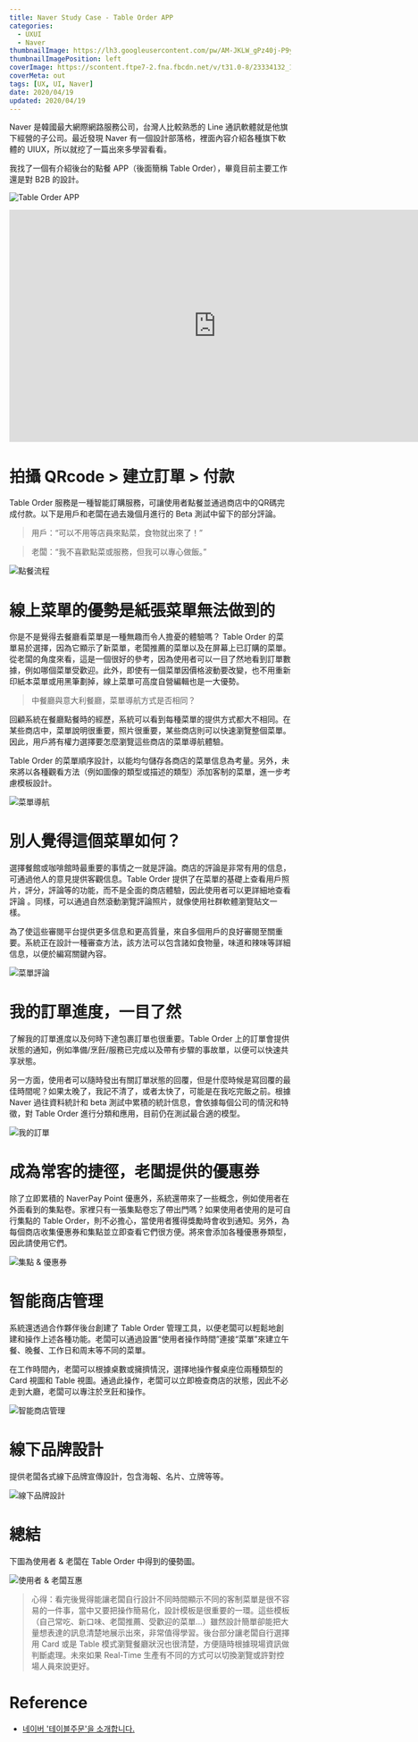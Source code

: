 ```yaml
---
title: Naver Study Case - Table Order APP
categories:
  - UXUI
  - Naver
thumbnailImage: https://lh3.googleusercontent.com/pw/AM-JKLW_gPz40j-P9yIOQ6wZLG2U-ze9VIhURA0SDuGKr5ia0iTlmsu-eKigmgvlW6j_L1UcdRPDdg5YdwXBsBl-4cftMqjluBdDIdC9y7c5P6rqw6qq7p5G4NVcU0nnajJNm8DijRa0Ez_qzehd5iU4CaVptw=w1622-h910-no?authuser=0
thumbnailImagePosition: left
coverImage: https://scontent.ftpe7-2.fna.fbcdn.net/v/t31.0-8/23334132_1176106459189674_1239481400149826057_o.png?_nc_cat=111&_nc_sid=6e5ad9&_nc_ohc=kCux1p2xeGoAX8klr-t&_nc_ht=scontent.ftpe7-2.fna&oh=513d1104549da6cc9be7b37179371911&oe=5EC05781
coverMeta: out
tags: [UX, UI, Naver]
date: 2020/04/19
updated: 2020/04/19
---
```


Naver 是韓國最大網際網路服務公司，台灣人比較熟悉的 Line 通訊軟體就是他旗下經營的子公司。最近發現 Naver 有一個設計部落格，裡面內容介紹各種旗下軟體的 UIUX，所以就挖了一篇出來多學習看看。

<!--more-->

我找了一個有介紹後台的點餐 APP（後面簡稱 Table Order），畢竟目前主要工作還是對 B2B 的設計。

![Table Order APP](https://lh3.googleusercontent.com/XG4gRzRuptmRaM_rWmwXSEzGo4CnHvGwjhxUPw8eg4rhoNaIgtpuh023h8KwE7lNtr0XvAFO4YVYgzBsoCkkw9ABtIaUFOcwTXj7lZIl1x5pUWXVH5CwOzPmv6xgsSZwQt1Pm55doNVDCvohThqOlznJwD1wpKGTYwKyT261OzZx6ybJ9FFcEL7NAhLcgcIjGR0wxFXaSL4K7Soyw4Iib1Oac015362LTVCHCWX-pxtv_Ar6B2LjsDvGvj-Z8rUGlB6xMQlvkzPowcVcPYjUm59o1JBjQkoIqkpH1sLeOEafSOrPipFN2xshdAKJ5pAHxVZvhw74TxzIiRVhO5E5WAuOUsdveb_wZb0uKDH9g8EdxGjQnbQxfV-3OfCLT9ObaJB82uxnpsuVVhC39PUsFDDL45PjoE-B0viLww17EP0DidMAXXHtFlIUtfUCqyQfBdkH2KBWisiAHo8KNeJq3LbU3bBCa5cMGwHxKRWfA1sdc-shLPooaOQ2f10nd_o_mUQrMlWD85gZhS_cjPJWQbRas5_iIqIe1QPKCN2I7fnClmV_TLm20reuI5En9G2nklXe2nj-xjGhoudeaAgXv7HIesR5uAx2lzgpP6IIJlrdzlPiWIJAV5UywMf2sMwB3QPXI5ozHyVDX0NzYV-8fcyDByk1TiHszfP6ikR_iGtp55FmPYcF7iXJM-HkWmRuczwRa2JVR8mkTC-7GhX075ejOMVY5WSA8COAMqCkhd27t3x3-MQfe1w=w966-h952-no)

<iframe src='https://tv.naver.com/embed/9822927?autoPlay=true' frameborder='no' scrolling='no' marginwidth='0' marginheight='0' WIDTH='740' HEIGHT='416' allow='autoplay' allowfullscreen></iframe>

# 拍攝 QRcode > 建立訂單 > 付款

Table Order 服務是一種智能訂購服務，可讓使用者點餐並通過商店中的QR碼完成付款。以下是用戶和老闆在過去幾個月進行的 Beta 測試中留下的部分評論。

> 用戶：“可以不用等店員來點菜，食物就出來了！”

> 老闆：“我不喜歡點菜或服務，但我可以專心做飯。”

![點餐流程](https://lh3.googleusercontent.com/3NC-L_SEbMTSRi6xUVcJ8pDfjJYWJGyD7rcoHsPWxPIU-hzd-oQ4Z85GdA1DwboM92eyz2x_yQO3DbOF9mC2THs3ntjo_5FIrUYU5s8BF-zaxCbW92e4S4284Y4KTJHFqNrGVioS373QtXTMxjGmxIcxHb9wlq_k8MqSXZ6YMy5xDlsggls1TaISTCCS9qRFM6auxEV2Po8BVP9aD8vKOyTZsL1L1EBkpMM7vdMXLGmRV7fZbRDF7S4OQgFKxXsvggTdqTdnA-LLQEdmVFCl7ELVyWSbOXwo2b8tLv62HHVfcjluzrJSF44Gczq1n0Yt4rosWJLrFx397nAbjNjm5zzLGVWkXU54WpEo5-GlvWGAWoA3tnrRqB_O7BtkPJ8w-7nsL02-5y5l6YHK65LzmsWs_hO0j24CAXWqSLibbMOSRpRD8V4x3P64igatKVeiT30wxjJOWBiMYw224NqO9ig_xptpi_tz_7BUuzRO2dfDNfTSrVWfzhqWaSeQmAQrmzxl3aoeArhQEoi09fbeVzfjcYembDJhuKcfU-ewalWQwG42asweXzhHIc4NCTxxpqaEP0cccCgF7jfRVuxy6gdflEIDYfF9B2ZOF-1giXFBaOICgsJfLHzxhzOS7ho5d1hQw7PgYOevl1SRZ0MK-OFm67JQwRzlAECWUmfM4EV-4-1Ms5acOOTNMOhVuy8U5HBUkklEsBRtGcJgyBP5l0VMZjnuqdd5OZdmTshQjTxWvfugi_rV1ZI6=w966-h329-no)

# 線上菜單的優勢是紙張菜單無法做到的

你是不是覺得去餐廳看菜單是一種無趣而令人擔憂的體驗嗎？ Table Order 的菜單易於選擇，因為它顯示了新菜單，老闆推薦的菜單以及在屏幕上已訂購的菜單。 從老闆的角度來看，這是一個很好的參考，因為使用者可以一目了然地看到訂單數據，例如哪個菜單受歡迎。此外，即使有一個菜單因價格波動要改變，也不用重新印紙本菜單或用黑筆劃掉，線上菜單可高度自營編輯也是一大優勢。

> 中餐廳與意大利餐廳，菜單導航方式是否相同？

回顧系統在餐廳點餐時的經歷，系統可以看到每種菜單的提供方式都大不相同。在某些商店中，菜單說明很重要，照片很重要，某些商店則可以快速瀏覽整個菜單。因此，用戶將有權力選擇要怎麼瀏覽這些商店的菜單導航體驗。

Table Order 的菜單順序設計，以能均勻儲存各商店的菜單信息為考量。另外，未來將以各種觀看方法（例如圖像的類型或描述的類型）添加客制的菜單，進一步考慮模板設計。

![菜單導航](https://lh3.googleusercontent.com/-fsfcXAcyh5ddOQfHj867nTtdyOyNtVWOEr2lL-7JN7yyOyknGGQn-GWbCodQtVVTxXBfnBcI1qZCxwv86o0bZgWWsSuTuH5HyQlOdQ7Ec4IhaQqRVlSlToYXjrar8HlxSvTSg0zyWRD8eEBIzmZNB9QKTaX_sEG9DRC0j651W2EAVDQGIj7qwsvQjKc2zn3fVv30O0_0f-ND0Q7jWmbrUDhMsP7LdX1wC1YRXvs2nnmVX2rg2N0uqsoxXW9Jn_201XH7Z9JQh7nZS3rRpYi4M1eRP21KfZvs1n-7tkTThPYkvdMteak7eyOreqykBayRzMpu9Z0YUmj24q6dDZopbOLj8qye4HmQmvp8259nZrgdwR4MuW_Xf_ORVJo7cO0_lIQIqaZx4allA55TrTSpJ_vaq1sFpbPvlBi5IMhiCHy94RritJxZQrTwYyqECjDra9MXfboTd-nPnaOU0as2kLcDUB5myUtGne1aE4mV6DaSp-F06UjznHO-DR_a19SAxoY31BoRC16FE4iiSo0pcCcCsAREshaw5E8w0J7_MNQDg2OUQHxqr5fa8ULb-Fs3Gk28NfDdbMtv4gbQT74lm9IJqtKb56mpNl72rrvFm_UfZt2eWCj0mYXyCjtfyJDxo6XJznW9HNl2d8CPcje975Quzx-TbEo8ft5TK3Z7uTyHZ0fFb__hPkcr0nYYmA2hWm8DB20Xr2UjxEKZLtZU8MXbww9H7iND6vz2rLZtoPL05-VJvG3uDvk=w656-h1280-no)

# 別人覺得這個菜單如何？

選擇餐館或咖啡館時最重要的事情之一就是評論。商店的評論是非常有用的信息，可通過他人的意見提供客觀信息。Table Order 提供了在菜單的基礎上查看用戶照片，評分，評論等的功能，而不是全面的商店體驗，因此使用者可以更詳細地查看評論 。同樣，可以通過自然滾動瀏覽評論照片，就像使用社群軟體瀏覽貼文一樣。

為了使這些審閱平台提供更多信息和更高質量，來自多個用戶的良好審閱至關重要。系統正在設計一種審查方法，該方法可以包含諸如食物量，味道和辣味等詳細信息，以便於編寫關鍵內容。

![菜單評論](https://lh3.googleusercontent.com/RKkqBEUWuVEVRWY7hUu1_i2WseuXlZeB643XDYhpkCDlQf-8xjtKyrEnkVZsGLOuBifUiYB1RM_RtgbnhRCI3VoaJBok41Og4PHT5jvanbhq_vEwIpZqMPNEEn6TdQOKBAPSg1OQDkXfQ4fhCpjEyNJwKjKO68yK88TVD1X827u52WNokHp7FYYlq8ZXdRZRJZXcK7cWyfhrYVJ6DzO8ZDwfspS6iOgtgD7lrZDyXNtIEYmcF9-G381XYq22podPK9Gyh-jxmStYFA20IwUCGHeC8rrlqZoUIyBfxGWBxlqjOmOutg3oW2O6DchlMcVhR6QoyuDDWWqvSde_z9AD-01v2fJbfD7RcwtUTZNq-mIPCiBqpz7mgrxhoOT7aU1I-t0RouHrcLcaU59kqRyV3X_YXEt3RbUKV523Z4QBnIc-xwW85_rq3mcmLQbpV-JA5lI20rd5lwVon8fIwBZyI5gNxhARDeoJyeArfnKqhgdKYG_CEox0kS2iv2SF6CtQ3C_HsYssMvmmmTsACvAbC_1Xrtdx3PKQ3OLN92j0eJPoXGKVAd_yrfTZsH6j9UE-bFfhKQpl5xVX21jO_6TYT0xjeGia_9pog1ZMqyrc4cjZECV8vjS7xwTdG-zvwG8LLBJlCBz12ccuZCiWPzFYByhNbaxTbYXFSZGl8yB1Jjs090psFaiX-U7AZnzO_g3oyIKlVXDa_V7ocSg9o2vVuVhoyc2QFoFgH5tk59mLrJbVDNS5skswGws=w966-h1174-no)

# 我的訂單進度，一目了然

了解我的訂單進度以及何時下達包裹訂單也很重要。Table Order 上的訂單會提供狀態的通知，例如準備/烹飪/服務已完成以及帶有步驟的事故單，以便可以快速共享狀態。

另一方面，使用者可以隨時發出有關訂單狀態的回覆，但是什麼時候是寫回覆的最佳時間呢？如果太晚了，我記不清了，或者太快了，可能是在我吃完飯之前。根據 Naver 過往資料統計和 beta 測試中累積的統計信息，會依據每個公司的情況和特徵，對 Table Order 進行分類和應用，目前仍在測試最合適的模型。

![我的訂單](https://lh3.googleusercontent.com/BMQIcFt9651Rrd-9lzZn7tO9hNQNp6Do-RtyVlIBzHmcgNB3eELlccCeYEGVomRplhdME13vMPVeLezOZ-e3Nock63Rp65FqV_wbFEZ11qBRTgygORafgyNqRImMDIzQKVVuQjGhPtyj-BOiRA6nca6Ts2lwusweIo2DX6R6IxNcu3BDR0qKGZGnsnsmjwuF2bzWrduYmErABF4WfUYQYMxACZZuoyoDrhsbS3qYPrK3OrftJMLWRAVcpT1hQerhIy3RArBddk3U4ewufgVjcsI84eo6qkW7v7ooXueTaZ3YU-iFAhSAV9rLzuPDDcBbZjuxEfZCdbUneLd0w6R9ci-wf8r10jB-SMKD2qzhiP5KrltnmdH-cVg0IuqAvRDFFuRIRN_FI_WHRTtRVITqKDLbnkNdRAv8_kjn9O5igNZyoNwkdgvKQOudAmAoxWxePXK1QNpMK9slBPKcZKVaejVDeS5-qvF2WMIotc0bg61hPLOUHS1Z_0XQ57zXneKn2dcGpaba-9STslBY7Q8KDD9urUlzj8ORaBQLO-WRDh71WFrWb0rVQNMhPTuSI0KtNkgaKMT5htaxCsagFN1MPdUBIGp9rx4G88XKfzRnW7f1TnMCTDbOmtzOOLygc1j-2yXvOMIuD5_dRRdvhjZEDXJnfj57cJ0ve7Xv7ZktPq8fNnnIgqCfNCVbtXsg9iv9K-2jws63ER1iU4clVrakABfsPkquulMgZbSyE_NO81Y2m6o_JGeraypw=w966-h1269-no)

# 成為常客的捷徑，老闆提供的優惠券

除了立即累積的 NaverPay Point 優惠外，系統還帶來了一些概念，例如使用者在外面看到的集點卷。家裡只有一張集點卷忘了帶出門嗎？如果使用者使用的是可自行集點的 Table Order，則不必擔心，當使用者獲得獎勵時會收到通知。另外，為每個商店收集優惠券和集點並立即查看它們很方便。將來會添加各種優惠券類型，因此請使用它們。

![集點 & 優惠券](https://lh3.googleusercontent.com/WSFepfEVuaKAvWJWR2X8vYZlrAILBL_ajqmSXpGklqfOQfiCiuHDX5t25oQw_ZY_gLnUfw7UbcwCneimk6SRU1m6XrdPKL0TyVk-SjcI3KHStRrEpKxparf_FaKAnLe3IgWaR9KyZPpYjwdMSEuuA_NiekgXZfi1sP6VSF7mjFKEKIVlw90VI_yXE0kiZ6QtRBSZkCfvcSOuH9_QQc2q7c6-q4xyZKPVM3le_A66kTv9MFKzyY5NbedDCCDUZdPKbmbQ9picATJgDst7c_b63G0i5f2Hmq4o268szVf51tg5kTAQZ-_nZX9llNJO3l1BbfVj-BTQFk6Uf-TCulcaWjqgUouPbmY3CL9R6KAd1r42MRUL5MEdHqrkSUbar5YazxQkJUcWvzk9DYcaorY5p5SGsZE3WfM2fzvaILKwZ5EOebDEJfvvwfa6-YZ6wzo7yk4ZTVLzxPc9Ds2d07ia09FBekCAP7Ax5dY_EofRMVtkplKNC5ddQsbBb3oOqXo15esKTwyXd6zfJuA_2G3K7dVx-_dG5oWyfGmL-psy4Ro5JApTiCeJfYtJsnNoc9wzxNGgRiMnqZGfxkXWrJRXQziJK2fUzCrGj9jLuiv09AbHaBfp0ByPsdXGlZi3KGjz52KmmtLioTwEjA1MBzBm9PU2rJwoI8nByJQY_-CAMN5gjTNQgGSyUO7Cknk80rglswbMVi5WzxTf__b4EEj_WOtqTvs26w-ljd8wpMY7d9kpWGmZfIxlpmk=w966-h1146-no)

# 智能商店管理

系統還透過合作夥伴後台創建了 Table Order 管理工具，以便老闆可以輕鬆地創建和操作上述各種功能。老闆可以通過設置“使用者操作時間”連接“菜單”來建立午餐、晚餐、工作日和周末等不同的菜單。

在工作時間內，老闆可以根據桌數或擁擠情況，選擇地操作餐桌座位兩種類型的 Card 視圖和 Table 視圖。通過此操作，老闆可以立即檢查商店的狀態，因此不必走到大廳，老闆可以專注於烹飪和操作。

![智能商店管理](https://lh3.googleusercontent.com/HOZkhxmM_T3rUOzmXb8NUBYRIqPEcH9oQe9ReHKeGIwZlUZ1MDa1yKKo-balld5tBADi0YYh4D-LevCXRIJl79I0DNEYjHeQAgPHvqs9HlwPfAQAUKdQcTVNArHsIUWM5xOVbc_8cb6trQGSTdd-H_e_yd8quPuUOLZ9mIxCG4HHL6SndTEJjjTc3E7zy_uJKnkN87EsTjNMi2u5K4vGjK03TKxVlGBStLSfkghwN0DnhqAPoSNmdBjasfWAJSigYsH4_p8mMn1pnIBTk-Q_R6sesoybsBhj2eXdYmRFi-eQtdZipOpq2n2s25mQHolf5hZ9D_9paAe1sg-vv82MvOtrghERbUVhtuLh1SMWmyqR2JIVdqIy9lIUYBTRCMmR8wejvm-6P6VAHJxMqWYEzGHgtyaqCVG_txrWTseRg4ekf2HIIjdm46zwBOyA2fXHZAKm0V4ICG_fKnZuSRcR8OGpQ7P2E-o4SQz__4AyEQUFirpC5WGN4z4EFDChb5p4fdqdH5YV3keQd3eUe9Y0JrjvAllaGpUUcpNr9Odr4D8wecrmxHjvXm_ukM77330a_hJpSo-iWvrD9FoGqGNHMn_pFNevW7yuhb6b7FndHUa3u4FW2kuCK3LZAoLn0x8t2029mrfXjrsxUcaysbeQ0yAR-KltuGi9YWt-iEPil46xQCYySYODDniWKmb31hG5zwrNdod347Xq7rCKEoPsEfqdDOSR4CoYVFeCam6dKrOT-jNw8tZv-6jd=w622-h1280-no)

# 線下品牌設計

提供老闆各式線下品牌宣傳設計，包含海報、名片、立牌等等。

![線下品牌設計](https://lh3.googleusercontent.com/FUSeSIVW_9rF-gzfpopRZrPcDgTWXA0yHE_0PuYwFijro10tkOgTx7H3dmfBqrvwA9oJebI8Ucho14c82n4d5-PCDsfzjUrvqBazJfv6fr-kZby0PaM2RlO_lzuuSvWkHaLQ6QtYwe9AS75YRQaSOBhoc-AAID7jzErDqCW4E0AO7DS6ysArYbhbYiOWNpP5McBwvTUw6SkBxupnszYhdL-B6_xLd-vYq98JLibrg2fJQEuMPp7uvUTHhthcJGo05hKurmN9hLqnZh1os1wTWLAS9kS0ngycLm0iEQ6p2MYXDaw7vfKCGpVa6Jd9oPp_7kGBmBDK8IXqZYKLXFdoUbIQOoXU1uCjzOF3hDEwJ6dzXKyUN2CP1AtPFlFZ4T3i2A3x6M_xNU0eVgyNQrJ3TCkI5JdHnOTeRZzhBDaEVk-Mxy6VcCo0o9EnROIHQYJSwHQOB0ds5Z2ERIRXUh9X4UMFrkTsMMbByaOubRlGTsR21kIDjNrfewHp9HS9JJUtfZICZX2vhy79h5-1g6YrFS5O3avUnm3NGN7Fe-OHyIgEhc29A5BCFYvu6Lp-3-RKKDmkejuZTQtrHahutPIoM2woVSUfU9ASJa6-CjIECU2BJ2du6H_gBSNyOZyqw6OXkngbsCrXRUrwST1ZF_46JK1LK0BLMmGOYoyDqfkPzEdU6m0JLcQdegZYLNMGYCT2gXmRpVvQOBkpZxeqfZeoYhPcf8tsAkO4zuDF1jfwBp0b02M83XSdudM=w966-h841-no)

# 總結

下圖為使用者 & 老闆在 Table Order 中得到的優勢圖。

![使用者 & 老闆互惠](https://lh3.googleusercontent.com/dYB97w9E6EjZQmRoxE8LOGOqjM9C2KTOR73CeQt1C_8aj7TaQnMeqAUqnrOAAjiNDGyapNhM9cyjI4Ru7-AopcO10DLh_gSG87u1XDQrX7hbUd98iuuKqOabhWbAqNop1pd0QswoREPurXvzk3aDn4vbBW7Ko--xPATdisNbkVW9VccA41cGAoPRKoDKjXNu275F32w5zV71qtIF81FcsQNnW-di0CyL9GSxbVnUHXjfV65vujoPgKIobvcy8vsf9hZbrVzf0RoUQv6-zyeD93poFiSO7VmDxMsxLisAbXfDz175gxzn3AdPr9A8UAd7-xaZNiszrKtXv-G-E405SRUIxeoyRze4mULQmYdDauIadxU7CgUlKRbSR0GDNCVBlkxBWVaB0s4j6VZuDj5rRRezK3rRXnmZXhzH41K9aG7T6OhWtrh0QPoDwSTxvroD-v1ayI0IcRSQ1AG9oDst6uNGZNxlTFw_lEK3etpjbqDUVplxt-Ct10jgoAgMfFMI8MoMi8KhYCbtzHsqcLZMsdzp9c18g0_85fY72Sux9y5NLFmL6bws6BjFtAovPw2paxaWGivTdnnVffjLIRsbjGX33jAESJmq3b2HIpmapF08z2eeH5PMs-zWC-RjJ0p7gOSurC--efBJP8OJvqAoekj6EIC8OLGeRjtMCBOD6SoZNoP6K8_HUnFuYjd0ye0sR0A558hnTefdj67GAuKFPlwbZrZM2OqFU-PTTpiRyTYsqeXpklBgnd1X=w966-h516-no)

> 心得：看完後覺得能讓老闆自行設計不同時間顯示不同的客制菜單是很不容易的一件事，當中又要把操作簡易化，設計模板是很重要的一環。這些模板（自己常吃、新口味、老闆推薦、受歡迎的菜單...）雖然設計簡單卻能把大量想表達的訊息清楚地展示出來，非常值得學習。後台部分讓老闆自行選擇用 Card 或是 Table 模式瀏覽餐廳狀況也很清楚，方便隨時根據現場資訊做判斷處理。未來如果 Real-Time 生產有不同的方式可以切換瀏覽或許對控場人員來說更好。

# Reference

* [네이버 '테이블주문'을 소개합니다.](https://blog.naver.com/nvr_design/221668077330)
